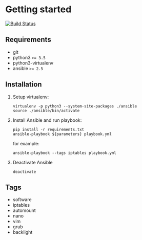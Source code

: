 # Getting started
[![Build Status](https://travis-ci.org/aristarkh87/ansible-linux-setup.svg?branch=master)](https://travis-ci.org/aristarkh87/ansible-linux-setup)

## Requirements

* git
* python3 `>= 3.5`
* python3-virtualenv
* ansible `>= 2.5`

## Installation

1. Setup virtualenv:
    ```
    virtualenv -p python3 --system-site-packages ./ansible
    source ./ansible/bin/activate
    ```

2. Install Ansible and run playbook:
    ```
    pip install -r requirements.txt
    ansible-playbook ${parameters} playbook.yml
    ```

    for example:
    ```
    ansible-playbook --tags iptables playbook.yml
    ```

3. Deactivate Ansible
    ```
    deactivate
    ```

## Tags

* software
* iptables
* automount
* nano
* vim
* grub
* backlight
